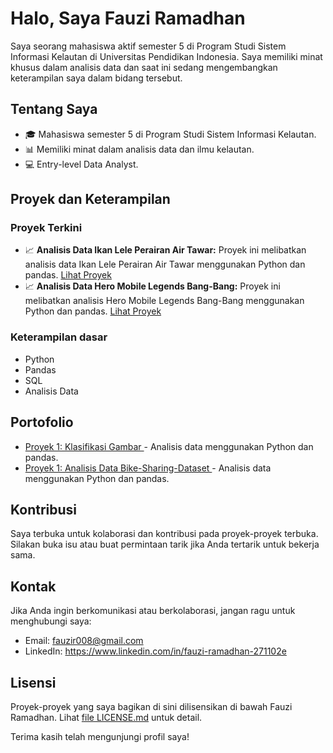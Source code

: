 # Halo, Saya Fauzi Ramadhan

Saya seorang mahasiswa aktif semester 5 di Program Studi Sistem Informasi Kelautan di Universitas Pendidikan Indonesia. Saya memiliki minat khusus dalam analisis data dan saat ini sedang mengembangkan keterampilan saya dalam bidang tersebut.

## Tentang Saya

- 🎓 Mahasiswa semester 5 di Program Studi Sistem Informasi Kelautan.
- 📊 Memiliki minat dalam analisis data dan ilmu kelautan.
- 💻 Entry-level Data Analyst.

## Proyek dan Keterampilan

### Proyek Terkini

- 📈 **Analisis Data Ikan Lele Perairan Air Tawar:** Proyek ini melibatkan analisis data Ikan Lele Perairan Air Tawar menggunakan Python dan pandas. [Lihat Proyek](#UAS)
- 📈 **Analisis Data Hero Mobile Legends Bang-Bang:** Proyek ini melibatkan analisis Hero Mobile Legends Bang-Bang menggunakan Python dan pandas. [Lihat Proyek](#Pertemuan8)

### Keterampilan dasar

- Python
- Pandas
- SQL
- Analisis Data

## Portofolio

- [Proyek 1: Klasifikasi Gambar ](#rockpaperscissors) - Analisis data menggunakan Python dan pandas.
- [Proyek 1: Analisis Data Bike-Sharing-Dataset ](#Bike-Sharing-Dataset) - Analisis data menggunakan Python dan pandas.

## Kontribusi

Saya terbuka untuk kolaborasi dan kontribusi pada proyek-proyek terbuka. Silakan buka isu atau buat permintaan tarik jika Anda tertarik untuk bekerja sama.

## Kontak

Jika Anda ingin berkomunikasi atau berkolaborasi, jangan ragu untuk menghubungi saya:

- Email: fauzir008@gmail.com
- LinkedIn: https://www.linkedin.com/in/fauzi-ramadhan-271102e

## Lisensi

Proyek-proyek yang saya bagikan di sini dilisensikan di bawah Fauzi Ramadhan. Lihat [file LICENSE.md](LICENSE1.md) untuk detail.

Terima kasih telah mengunjungi profil saya!
